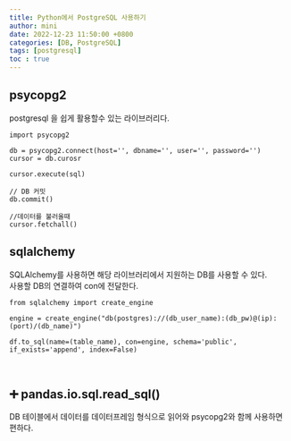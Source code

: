 ```yaml
---
title: Python에서 PostgreSQL 사용하기
author: mini
date: 2022-12-23 11:50:00 +0800
categories: [DB, PostgreSQL]
tags: [postgresql]
toc : true
---
```


## psycopg2
postgresql 을 쉽게 활용할수 있는 라이브러리다.
```
import psycopg2

db = psycopg2.connect(host='', dbname='', user='', password='')
cursor = db.curosr

cursor.execute(sql)

// DB 커밋
db.commit()

//데이터를 불러올때
cursor.fetchall()
```


## sqlalchemy
SQLAlchemy를 사용하면 해당 라이브러리에서 지원하는 DB를 사용할 수 있다.  
사용할 DB의 연결하여 con에 전달한다. 
```
from sqlalchemy import create_engine

engine = create_engine("db(postgres)://(db_user_name):(db_pw)@(ip):(port)/(db_name)")

df.to_sql(name=(table_name), con=engine, schema='public', if_exists='append', index=False)
```


<br/>

## ➕ pandas.io.sql.read_sql()
 DB 테이블에서 데이터를 데이터프레임 형식으로 읽어와 psycopg2와 함께 사용하면 편하다.



